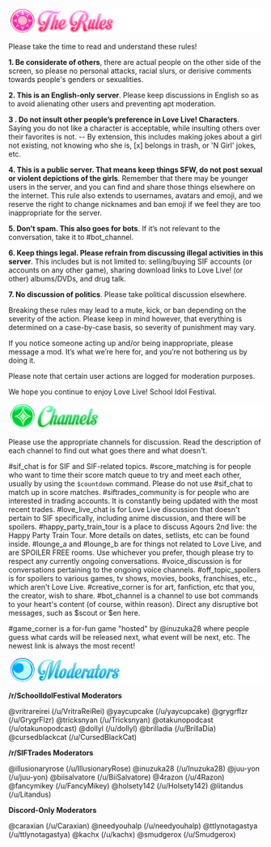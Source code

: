 ![Image](/header1.png?raw=true)

Please take the time to read and understand these rules!

**1. Be considerate of others**, there are actual people on the other side of the screen, so please no personal attacks, racial slurs, or derisive comments towards people's genders or sexualities.

**2. This is an English-only server**. Please keep discussions in English so as to avoid alienating other users and preventing apt moderation.

**3 . Do not insult other people’s preference in Love Live! Characters**. Saying you do not like a character is acceptable, while insulting others over their favorites is not.
-- By extension, this includes making jokes about a girl not existing, not knowing who she is, [x] belongs in trash, or 'N Girl' jokes, etc.

**4. This is a public server. That means keep things SFW, do not post sexual or violent depictions of the girls**. Remember that there may be younger users in the server, and you can find and share those things elsewhere on the internet. This rule also extends to usernames, avatars and emoji, and we reserve the right to change nicknames and ban emoji if we feel they are too inappropriate for the server.

**5. Don’t spam. This also goes for bots**. If it’s not relevant to the conversation, take it to #bot_channel.

**6. Keep things legal. Please refrain from discussing illegal activities in this server**. This includes but is not limited to: selling/buying SIF accounts (or accounts on any other game), sharing download links to Love Live! (or other) albums/DVDs, and drug talk.

**7. No discussion of politics**. Please take political discussion elsewhere.

Breaking these rules may lead to a mute, kick, or ban depending on the severity of the action. Please keep in mind however, that everything is determined on a case-by-case basis, so severity of punishment may vary. 

If you notice someone acting up and/or being inappropriate, please message a mod. It’s what we’re here for, and you’re not bothering us by doing it.

Please note that certain user actions are logged for moderation purposes.

We hope you continue to enjoy Love Live! School Idol Festival.

![Image](/header2.png?raw=true})

Please use the appropriate channels for discussion. Read the description of each channel to find out what goes there and what doesn't.

#sif_chat is for SIF and SIF-related topics.
#score_matching is for people who want to time their score match queue to try and meet each other, usually by using the `$countdown` command. Please do not use #sif_chat to match up in score matches.
#siftrades_community is for people who are interested in trading accounts. It is constantly being updated with the most recent trades.
#love_live_chat is for Love Live discussion that doesn't pertain to SIF specifically, including anime discussion, and there will be spoilers.
#happy_party_train_tour is a place to discuss Aqours 2nd live: the Happy Party Train Tour. More details on dates, setlists, etc can be found inside.
#lounge_a and #lounge_b are for things not related to Love Live, and are SPOILER FREE rooms. Use whichever you prefer, though please try to respect any currently ongoing conversations.
#voice_discussion is for conversations pertaining to the ongoing voice channels. 
#off_topic_spoilers is for spoilers to various games, tv shows, movies, books, franchises, etc., which aren't Love Live.
#creative_corner is for art, fanfiction, etc that you, the creator, wish to share.
#bot_channel is a channel to use bot commands to your heart's content (of course, within reason). Direct any disruptive bot messages, such as $scout or $en here.

#game_corner is a for-fun game "hosted" by @inuzuka28 where people guess what cards will be released next, what event will be next, etc. The newest link is always the most recent!

![Image](/header3.png?raw=true)

**/r/SchoolIdolFestival Moderators**

@vritrareirei (/u/VritraReiRei)
@yaycupcake (/u/yaycupcake)
@grygrflzr (/u/GrygrFlzr)
@tricksnyan (/u/Tricksnyan)
@otakunopodcast (/u/otakunopodcast)
@dollyl (/u/dollyl)
@brilladia (/u/BrillaDia)
@cursedblackcat (/u/CursedBlackCat)

**/r/SIFTrades Moderators**

@illusionaryrose (/u/IllusionaryRose)
@inuzuka28 (/u/Inuzuka28)
@juu-yon (/u/juu-yon)
@biisalvatore  (/u/BiiSalvatore)
@4razon (/u/4Razon)
@fancymikey (/u/FancyMikey)
@holsety142 (/u/Holsety142)
@litandus (/u/Litandus)

**Discord-Only Moderators**

@caraxian (/u/Caraxian)
@needyouhalp  (/u/needyouhalp)
@ttlynotagastya (/u/ttlynotagastya)
@kachx (/u/kachx)
@smudgerox  (/u/Smudgerox)
